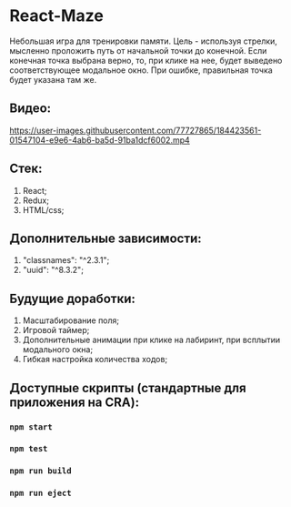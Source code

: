 # React-Maze

Небольшая игра для тренировки памяти. Цель - используя стрелки, мысленно проложить путь от начальной точки до конечной.
Если конечная точка выбрана верно, то, при клике на нее, будет выведено соответствующее модальное окно. При ошибке, правильная точка будет указана там же.

## Видео:
https://user-images.githubusercontent.com/77727865/184423561-01547104-e9e6-4ab6-ba5d-91ba1dcf6002.mp4

## Стек:
1. React;
2. Redux;
3. HTML/css;

## Дополнительные зависимости:
1. "classnames": "^2.3.1";
2. "uuid": "^8.3.2";

## Будущие доработки:
1. Масштабирование поля;
2. Игровой таймер;
3. Дополнительные анимации при клике на лабиринт, при всплытии модального окна;
4. Гибкая настройка количества ходов;

## Доступные скрипты (стандартные для приложения на CRA):
### `npm start`

### `npm test`

### `npm run build`

### `npm run eject`
